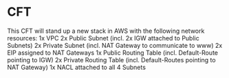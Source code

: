 # CFT
This CFT will stand up a new stack in AWS with the following network resources:
1x VPC 
2x Public Subnet (incl. 2x IGW attached to Public Subnets)
2x Private Subnet (incl. NAT Gateway to communicate to www)
2x EIP assigned to NAT Gateways
1x Public Routing Table (incl. Default-Route pointing to IGW)
2x Private Routing Table (incl. Default-Routes pointing to NAT Gateway)
1x NACL attached to all 4 Subnets
